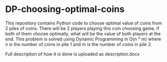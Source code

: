 # DP-choosing-optimal-coins

This repository contains Python code to choose optimal value of coins from 2 piles of coins. There will be 2 players playing this coin choosing game, if both of them choose optimally, what will be the value of both players at the end. This problem is solved using Dynamic Programming in O(n * m) where n is the number of coins in pile 1 and m is the number of coins in pile 2.

Full description of how it is done is uploaded as description.docx
